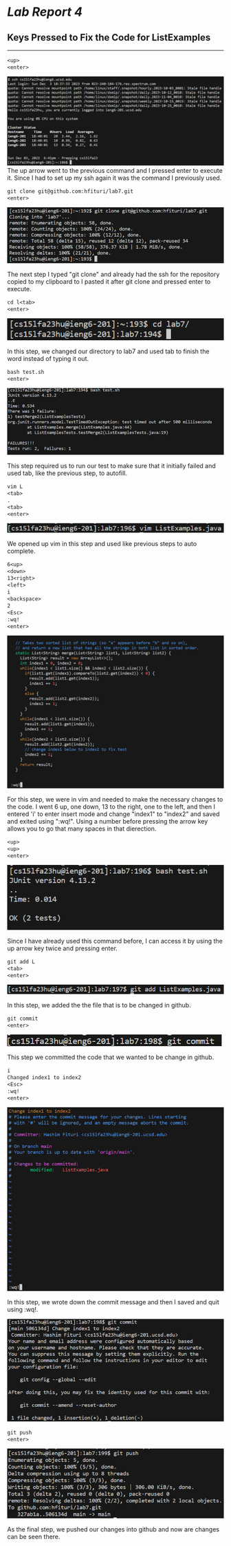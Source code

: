 # ***Lab Report 4***

## Keys Pressed to Fix the Code for ListExamples
---
```
<up>
<enter>
```
![Image](./ssh.png)
The up arrow went to the previous command and I pressed enter to execute it. Since I had to set up my ssh again it was the command I previously used.









```
git clone git@github.com:hfituri/lab7.git
<enter>
```
![Image](./git-clone.png)

The next step I typed "git clone" and already had the ssh for the repository copied to my clipboard to I pasted it after git clone and pressed enter to execute.

```
cd l<tab>
<enter>
```
![Image](./cd.png)

In this step, we changed our directory to lab7 and used tab to finish the word instead of typing it out.

```
bash test.sh
<enter>
```
![Image](./bash-fail.png)

This step required us to run our test to make sure that it initially failed and used tab, like the previous step, to autofill.
  
```
vim L
<tab>
.
<tab>
<enter>
```
![Image](./vim.png)

We opened up vim in this step and used <tab> like previous steps to auto complete.

```
6<up> 
<down> 
13<right> 
<left> 
i 
<backspace> 
2 
<Esc> 
:wq!
<enter>
```
![Image](./vim-edit.png)

For this step, we were in vim and needed to make the necessary changes to the code. I went 6 up, one down, 13 to the right, one to the left, and then I entered 'i' to enter insert mode and change "index1" to "index2" and saved and exited using ":wq!". Using a number before pressing the arrow key allows you to go that many spaces in that dierection.

```
<up>
<up>
<enter>
```
![Image](./bash-pass.png)

Since I have already used this command before, I can access it by using the up arrow key twice and pressing enter.

```
git add L
<tab>
<enter>
```
![Image](./git-add.png)

In this step, we added the the file that is to be changed in github.

```
git commit
<enter>
```
![Image](./commit.png)

This step we committed the code that we wanted to be change in github.

```
i 
Changed index1 to index2
<Esc>
:wq!
<enter>
```
![Image](./commit-message.png)

In this step, we wrote down the commit message and then I saved and quit using :wq!.

![Image](./git-commit.png)

```
git push 
<enter>
```
![Image](./git-push.png)

As the final step, we pushed our changes into github and now are changes can be seen there.


